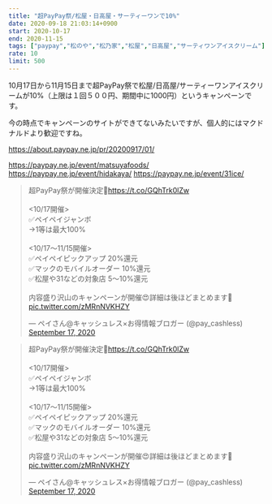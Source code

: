 ```yaml
---
title: "超PayPay祭/松屋・日高屋・サーティーワンで10%"
date: 2020-09-18 21:03:14+0900
start: 2020-10-17
end: 2020-11-15
tags: ["paypay","松のや","松乃家","松屋","日高屋","サーティワンアイスクリーム"]
rate: 10
limit: 500
---
```

10月17日から11月15日まで超PayPay祭で松屋/日高屋/サーティーワンアイスクリームが10%（上限は１回５００円、期間中に1000円）というキャンペーンです。

今の時点でキャンペーンのサイトができてないみたいですが、個人的にはマクドナルドより歓迎ですね。

https://about.paypay.ne.jp/pr/20200917/01/

https://paypay.ne.jp/event/matsuyafoods/
https://paypay.ne.jp/event/hidakaya/
https://paypay.ne.jp/event/31ice/

<blockquote class="twitter-tweet"><p lang="ja" dir="ltr">超PayPay祭が開催決定🚀<a href="https://t.co/GQhTrk0lZw">https://t.co/GQhTrk0lZw</a><br><br>&lt;10/17開催&gt;<br>✅ペイペイジャンボ<br>→1等は最大100%<br><br>&lt;10/17〜11/15開催&gt;<br>✅ペイペイピックアップ 20%還元<br>✅マックのモバイルオーダー 10%還元<br>✅松屋や31などの対象店 5〜10%還元<br><br>内容盛り沢山のキャンペーンが開催😍詳細は後ほどまとめます🙌 <a href="https://t.co/zMRnNVKHZY">pic.twitter.com/zMRnNVKHZY</a></p>&mdash; ペイさん@キャッシュレス×お得情報ブロガー (@pay_cashless) <a href="https://twitter.com/pay_cashless/status/1306478449368788995?ref_src=twsrc%5Etfw">September 17, 2020</a></blockquote> <script async src="https://platform.twitter.com/widgets.js" charset="utf-8"></script>

<blockquote class="twitter-tweet"><p lang="ja" dir="ltr">超PayPay祭が開催決定🚀<a href="https://t.co/GQhTrk0lZw">https://t.co/GQhTrk0lZw</a><br><br>&lt;10/17開催&gt;<br>✅ペイペイジャンボ<br>→1等は最大100%<br><br>&lt;10/17〜11/15開催&gt;<br>✅ペイペイピックアップ 20%還元<br>✅マックのモバイルオーダー 10%還元<br>✅松屋や31などの対象店 5〜10%還元<br><br>内容盛り沢山のキャンペーンが開催😍詳細は後ほどまとめます🙌 <a href="https://t.co/zMRnNVKHZY">pic.twitter.com/zMRnNVKHZY</a></p>&mdash; ペイさん@キャッシュレス×お得情報ブロガー (@pay_cashless) <a href="https://twitter.com/pay_cashless/status/1306478449368788995?ref_src=twsrc%5Etfw">September 17, 2020</a></blockquote> <script async src="https://platform.twitter.com/widgets.js" charset="utf-8"></script>
